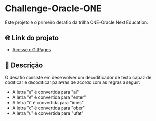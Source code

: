 # Challenge-Oracle-ONE
Este projeto é o primeiro desafio da trilha ONE-Oracle Next Education.

## 🌐 Link do projeto

- [Acesse o GitPages](https://samaraduarte.github.io/Challenge-Oracle-ONE/)


## 📝 Descrição

O desafio consiste em desenvolver um decodificador de texto capaz de codificar e decodificar palavras de acordo com as regras a seguir:

- A letra "a" é convertida para "ai"
- A letra "e" é convertida para "enter"
- A letra "i" é convertida para "imes"
- A letra "o" é convertida para "ober"
- A letra "u" é convertida para "ufat"
